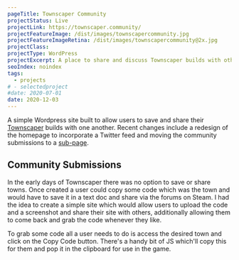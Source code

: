 ```yaml
---
pageTitle: Townscaper Community
projectStatus: Live
projectLink: https://townscaper.community/
projectFeatureImage: /dist/images/townscapercommunity.jpg
projectFeatureImageRetina: /dist/images/townscapercommunity@2x.jpg
projectClass: 
projectType: WordPress
projectExcerpt: A place to share and discuss Townscaper builds with other users.
seoIndex: noindex
tags:
  - projects
# - selectedproject
#date: 2020-07-01
date: 2020-12-03
---
```


A simple Wordpress site built to allow users to save and share their [Townscaper](https://store.steampowered.com/app/1291340/Townscaper/) builds with one another. Recent changes include a redesign of the homepage to incorporate a Twitter feed and moving the community submissions to a [sub-page](https://townscaper.community/community-submissions).

## Community Submissions 

In the early days of Townscaper there was no option to save or share towns. Once created a user could copy some code which was the town and would have to save it in a text doc and share via the forums on Steam. I had the idea to create a simple site which would allow users to upload the code and a screenshot and share their site with others, additionally allowing them to come back and grab the code whenever they like.

To grab some code all a user needs to do is access the desired town and click on the Copy Code button. There's a handy bit of JS which'll copy this for them and pop it in the clipboard for use in the game.
